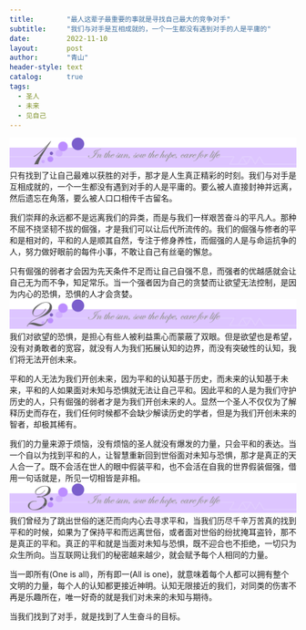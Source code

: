 ```yaml
---
title:        "最人这辈子最重要的事就是寻找自己最大的竞争对手"
subtitle:     "我们与对手是互相成就的，一个一生都没有遇到对手的人是平庸的"
date:         2022-11-10
layout:       post
author:       "青山"
header-style: text
catalog:      true
tags:
  - 圣人
  - 未来
  - 见自己
---
```


![](/img/cut/01.jpg)
只有找到了让自己最难以获胜的对手，那才是人生真正精彩的时刻。我们与对手是互相成就的，一个一生都没有遇到对手的人是平庸的。要么被人直接封神并远离，然后遗忘在角落，要么被人口口相传千古留名。

我们崇拜的永远都不是远离我们的异类，而是与我们一样艰苦奋斗的平凡人。那种不屈不挠坚韧不拔的倔强，才是我们可以让后代所流传的。我们的倔强与修者的平和是相对的，平和的人是顺其自然，专注于修身养性，而倔强的人是与命运抗争的人，努力做好眼前的每件小事，不敢让自己有丝毫的懈怠。

只有倔强的弱者才会因为先天条件不足而让自己自强不息，而强者的优越感就会让自己无为而不争，知足常乐。当一个强者因为自己的贪婪而让欲望无法控制，是因为内心的恐惧，恐惧的人才会贪婪。
![](/img/cut/02.jpg)
我们对欲望的恐惧，是担心有些人被利益熏心而蒙蔽了双眼。但是欲望也是希望，没有对勇敢者的宽容，就没有人为我们拓展认知的边界，而没有突破性的认知，我们将无法开创未来。

平和的人无法为我们开创未来，因为平和的认知基于历史，而未来的认知基于未来，平和的人如果面对未知与恐惧就无法让自己平和。因此平和的人是为我们守护历史的人，只有倔强的弱者才是为我们开创未来的人。显然一个圣人不仅仅为了解释历史而存在，我们任何时候都不会缺少解读历史的学者，但是为我们开创未来的智者，却极其稀有。

我们的力量来源于烦恼，没有烦恼的圣人就没有爆发的力量，只会平和的表达。当一个自以为找到平和的人，让智慧重新回到世俗面对未知与恐惧，那才是真正的天人合一了。既不会活在世人的眼中假装平和，也不会活在自我的世界假装倔强，借用一句话就是，所见一切相皆是非相。
![](/img/cut/03.jpg)
我们曾经为了跳出世俗的迷茫而向内心去寻求平和，当我们历尽千辛万苦真的找到平和的时候，如果为了保持平和而远离世俗，或者面对世俗的纷扰掩耳盗铃，那不是真正的平和。真正的平和就是当面对未知与恐惧，既不迎合也不拒绝，一切只为众生所向。当互联网让我们的秘密越来越少，就会赋予每个人相同的力量。


当一即所有(One is all)，所有即一(All is one)，就意味着每个人都可以拥有整个文明的力量，每个人的认知都更接近神明。认知无限接近的我们，对同类的伤害不再是乐趣所在，唯一好奇的就是我们对未来的未知与期待。


当我们找到了对手，就是找到了人生奋斗的目标。